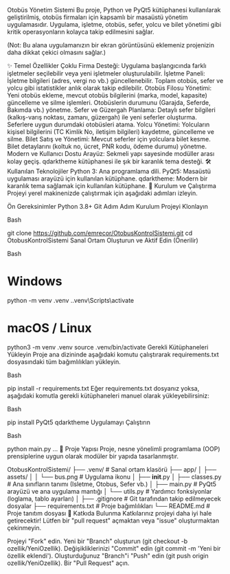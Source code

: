 Otobüs Yönetim Sistemi
Bu proje, Python ve PyQt5 kütüphanesi kullanılarak geliştirilmiş, otobüs firmaları için kapsamlı bir masaüstü yönetim uygulamasıdır. Uygulama, işletme, otobüs, sefer, yolcu ve bilet yönetimi gibi kritik operasyonların kolayca takip edilmesini sağlar.

(Not: Bu alana uygulamanızın bir ekran görüntüsünü eklemeniz projenizin daha dikkat çekici olmasını sağlar.)

✨ Temel Özellikler
Çoklu Firma Desteği: Uygulama başlangıcında farklı işletmeler seçilebilir veya yeni işletmeler oluşturulabilir.
İşletme Paneli: İşletme bilgileri (adres, vergi no vb.) güncellenebilir. Toplam otobüs, sefer ve yolcu gibi istatistikler anlık olarak takip edilebilir.
Otobüs Filosu Yönetimi:
Yeni otobüs ekleme, mevcut otobüs bilgilerini (marka, model, kapasite) güncelleme ve silme işlemleri.
Otobüslerin durumunu (Garajda, Seferde, Bakımda vb.) yönetme.
Sefer ve Güzergah Planlama:
Detaylı sefer bilgileri (kalkış-varış noktası, zamanı, güzergah) ile yeni seferler oluşturma.
Seferlere uygun durumdaki otobüsleri atama.
Yolcu Yönetimi:
Yolcuların kişisel bilgilerini (TC Kimlik No, iletişim bilgileri) kaydetme, güncelleme ve silme.
Bilet Satış ve Yönetimi:
Mevcut seferler için yolculara bilet kesme.
Bilet detaylarını (koltuk no, ücret, PNR kodu, ödeme durumu) yönetme.
Modern ve Kullanıcı Dostu Arayüz:
Sekmeli yapı sayesinde modüller arası kolay geçiş.
qdarktheme kütüphanesi ile şık bir karanlık tema desteği.
🛠️ Kullanılan Teknolojiler
Python 3: Ana programlama dili.
PyQt5: Masaüstü uygulaması arayüzü için kullanılan kütüphane.
qdarktheme: Modern bir karanlık tema sağlamak için kullanılan kütüphane.
🚀 Kurulum ve Çalıştırma
Projeyi yerel makinenizde çalıştırmak için aşağıdaki adımları izleyin.

Ön Gereksinimler
Python 3.8+
Git
Adım Adım Kurulum
Projeyi Klonlayın

Bash

git clone https://github.com/emrecor/OtobusKontrolSistemi.git
cd OtobusKontrolSistemi
Sanal Ortam Oluşturun ve Aktif Edin (Önerilir)

Bash

# Windows
python -m venv .venv
.\.venv\Scripts\activate

# macOS / Linux
python3 -m venv .venv
source .venv/bin/activate
Gerekli Kütüphaneleri Yükleyin
Proje ana dizininde aşağıdaki komutu çalıştırarak requirements.txt dosyasındaki tüm bağımlılıkları yükleyin.

Bash

pip install -r requirements.txt
Eğer requirements.txt dosyanız yoksa, aşağıdaki komutla gerekli kütüphaneleri manuel olarak yükleyebilirsiniz:

Bash

pip install PyQt5 qdarktheme
Uygulamayı Çalıştırın

Bash

python main.py
...
📂 Proje Yapısı
Proje, nesne yönelimli programlama (OOP) prensiplerine uygun olarak modüler bir yapıda tasarlanmıştır.

OtobusKontrolSistemi/
├── .venv/                  # Sanal ortam klasörü
├── app/
│   ├── assets/
│   │   └── bus.png         # Uygulama ikonu
│   ├── __init__.py
│   ├── classes.py          # Ana sınıfların tanımı (Isletme, Otobus, Sefer vb.)
│   ├── main.py             # PyQt5 arayüzü ve ana uygulama mantığı
│   └── utils.py            # Yardımcı fonksiyonlar (loglama, tablo ayarları)
│
├── .gitignore              # Git tarafından takip edilmeyecek dosyalar
├── requirements.txt        # Proje bağımlılıkları
└── README.md               # Proje tanıtım dosyası
🤝 Katkıda Bulunma
Katkılarınız projeyi daha iyi hale getirecektir! Lütfen bir "pull request" açmaktan veya "issue" oluşturmaktan çekinmeyin.

Projeyi "Fork" edin.
Yeni bir "Branch" oluşturun (git checkout -b ozellik/YeniOzellik).
Değişikliklerinizi "Commit" edin (git commit -m 'Yeni bir özellik eklendi').
Oluşturduğunuz "Branch"i "Push" edin (git push origin ozellik/YeniOzellik).
Bir "Pull Request" açın.
